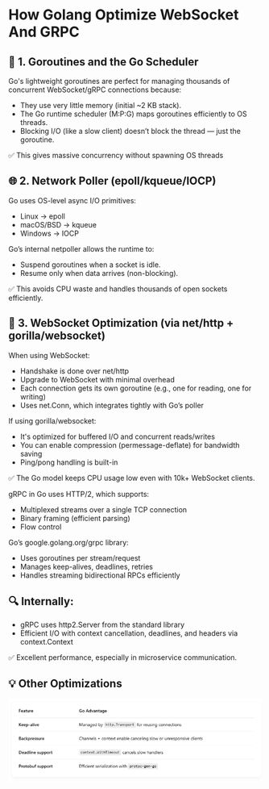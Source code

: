 # How Golang Optimize WebSocket And GRPC

## 🔧 1. Goroutines and the Go Scheduler

Go's lightweight goroutines are perfect for managing thousands of concurrent WebSocket/gRPC connections because: <br>

- They use very little memory (initial ~2 KB stack).
- The Go runtime scheduler (M:P:G) maps goroutines efficiently to OS threads.
- Blocking I/O (like a slow client) doesn’t block the thread — just the goroutine.

✅ This gives massive concurrency without spawning OS threads <br>

## 🌐 2. Network Poller (epoll/kqueue/IOCP)

Go uses OS-level async I/O primitives: <br>

- Linux → epoll
- macOS/BSD → kqueue
- Windows → IOCP

Go’s internal netpoller allows the runtime to: <br>

- Suspend goroutines when a socket is idle.
- Resume only when data arrives (non-blocking).

✅ This avoids CPU waste and handles thousands of open sockets efficiently. <br>

## 📡 3. WebSocket Optimization (via net/http + gorilla/websocket)

When using WebSocket: <br>

- Handshake is done over net/http
- Upgrade to WebSocket with minimal overhead
- Each connection gets its own goroutine (e.g., one for reading, one for writing)
- Uses net.Conn, which integrates tightly with Go’s poller

If using gorilla/websocket: <br>

- It's optimized for buffered I/O and concurrent reads/writes
- You can enable compression (permessage-deflate) for bandwidth saving
- Ping/pong handling is built-in

✅ The Go model keeps CPU usage low even with 10k+ WebSocket clients. <br>

gRPC in Go uses HTTP/2, which supports: <br>

- Multiplexed streams over a single TCP connection
- Binary framing (efficient parsing)
- Flow control

Go’s google.golang.org/grpc library: <br>

- Uses goroutines per stream/request
- Manages keep-alives, deadlines, retries
- Handles streaming bidirectional RPCs efficiently

## 🔍 Internally:

- gRPC uses http2.Server from the standard library
- Efficient I/O with context cancellation, deadlines, and headers via context.Context

✅ Excellent performance, especially in microservice communication. <br>

## 💡 Other Optimizations

![](./image/Screenshot_13.png)

